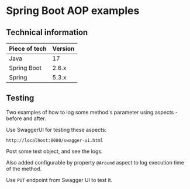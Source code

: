 Spring Boot AOP examples
=

## Technical information

| Piece of tech | Version |
|---------------|---------|
| Java          | 17      |
| Spring Boot   | 2.6.x   |
| Spring        | 5.3.x   |

## Testing

Two examples of how to log some method's parameter using aspects - before and after.

Use SwaggerUI for testing these aspects:

```
http://localhost:8080/swagger-ui.html
```

Post some test object, and see the logs.

Also added configurable by property `@Around` aspect to log execution time of the method.

Use `PUT` endpoint from Swagger UI to test it.
